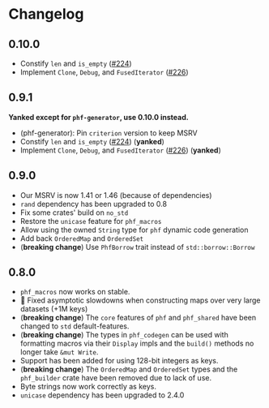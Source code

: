 # Changelog

## 0.10.0

* Constify `len` and `is_empty` ([#224])
* Implement `Clone`, `Debug`, and `FusedIterator` ([#226])

[#224]: https://github.com/rust-phf/rust-phf/pull/224
[#226]: https://github.com/rust-phf/rust-phf/pull/226

## 0.9.1

**Yanked except for `phf-generator`, use 0.10.0 instead.**

* (phf-generator): Pin `criterion` version to keep MSRV
* Constify `len` and `is_empty` ([#224]) (**yanked**)
* Implement `Clone`, `Debug`, and `FusedIterator` ([#226]) (**yanked**)

## 0.9.0

* Our MSRV is now 1.41 or 1.46 (because of dependencies)
* `rand` dependency has been upgraded to 0.8
* Fix some crates' build on `no_std`
* Restore the `unicase` feature for `phf_macros`
* Allow using the owned `String` type for `phf` dynamic code generation
* Add back `OrderedMap` and `OrderedSet`
* (**breaking change**) Use `PhfBorrow` trait instead of `std::borrow::Borrow`

## 0.8.0

* `phf_macros` now works on stable.
* :tada: Fixed asymptotic slowdowns when constructing maps over very large datasets (+1M keys)
* (**breaking change**) The `core` features of `phf` and `phf_shared` have been changed to `std` default-features.
* (**breaking change**) The types in `phf_codegen` can be used with formatting macros via their `Display` impls and the `build()` methods no longer take `&mut Write`.
* Support has been added for using 128-bit integers as keys.
* (**breaking change**) The `OrderedMap` and `OrderedSet` types and the `phf_builder` crate have been removed due to lack of use.
* Byte strings now work correctly as keys.
* `unicase` dependency has been upgraded to 2.4.0
